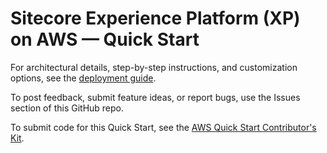 # Sitecore Experience Platform (XP) on AWS — Quick Start

For architectural details, step-by-step instructions, and customization options, see the [deployment guide](https://fwd.aws/P6dEp?).

To post feedback, submit feature ideas, or report bugs, use the Issues section of this GitHub repo.

To submit code for this Quick Start, see the [AWS Quick Start Contributor's Kit](https://fwd.aws/NwqYA?).
